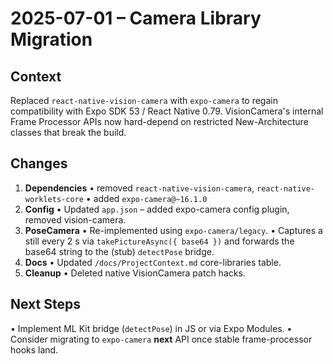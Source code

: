 # 2025-07-01 – Camera Library Migration

## Context

Replaced `react-native-vision-camera` with `expo-camera` to regain compatibility with Expo SDK 53 / React Native 0.79. VisionCamera's internal Frame Processor APIs now hard-depend on restricted New-Architecture classes that break the build.

## Changes

1. **Dependencies**
   • removed `react-native-vision-camera`, `react-native-worklets-core`
   • added `expo-camera@~16.1.0`
2. **Config**
   • Updated `app.json` – added expo-camera config plugin, removed vision-camera.
3. **PoseCamera**
   • Re-implemented using `expo-camera/legacy`.
   • Captures a still every 2 s via `takePictureAsync({ base64 })` and forwards the base64 string to the (stub) `detectPose` bridge.
4. **Docs**
   • Updated `/docs/ProjectContext.md` core-libraries table.
5. **Cleanup**
   • Deleted native VisionCamera patch hacks.

## Next Steps

• Implement ML Kit bridge (`detectPose`) in JS or via Expo Modules.
• Consider migrating to `expo-camera` **next** API once stable frame-processor hooks land.
